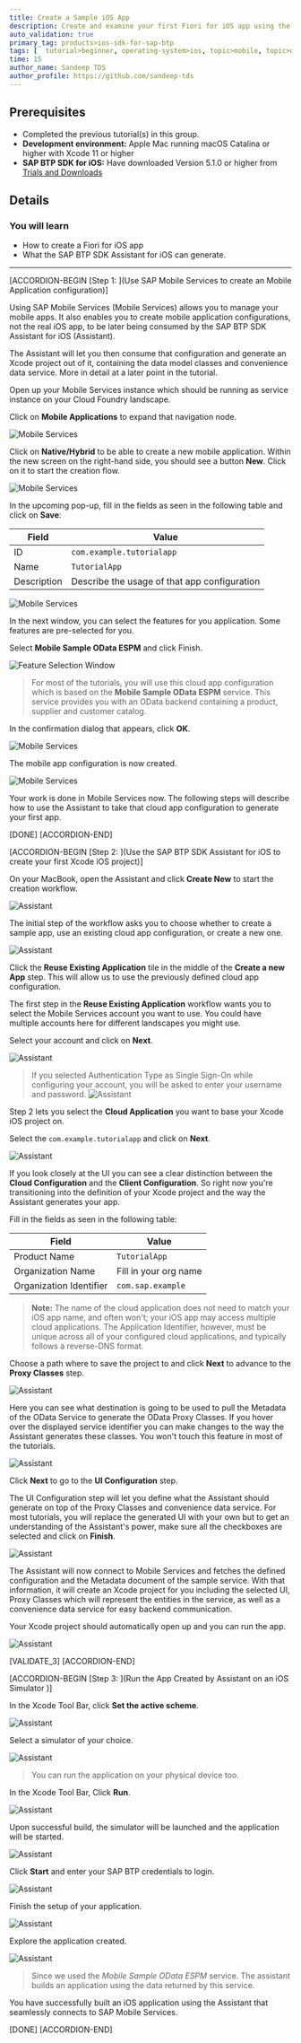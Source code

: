 ```yaml
---
title: Create a Sample iOS App
description: Create and examine your first Fiori for iOS app using the SAP BTP SDK Assistant for iOS connecting against a sample service.
auto_validation: true
primary_tag: products>ios-sdk-for-sap-btp
tags: [  tutorial>beginner, operating-system>ios, topic>mobile, topic>odata, products>sap-business-technology-platform, products>sap-mobile-services ]
time: 15
author_name: Sandeep TDS
author_profile: https://github.com/sandeep-tds
---
```


## Prerequisites  
- Completed the previous tutorial(s) in this group.
- **Development environment:** Apple Mac running macOS Catalina or higher with Xcode 11 or higher
- **SAP BTP SDK for iOS:** Have downloaded Version 5.1.0 or higher from [Trials and Downloads](https://developers.sap.com/trials-downloads.html?search=sdk%20for%20ios)  

## Details
### You will learn  
  - How to create a Fiori for iOS app
  - What the SAP BTP SDK Assistant for iOS can generate.

---

[ACCORDION-BEGIN [Step 1: ](Use SAP Mobile Services to create an Mobile Application configuration)]

Using SAP Mobile Services (Mobile Services) allows you to manage your mobile apps. It also enables you to create mobile application configurations, not the real iOS app, to be later being consumed by the SAP BTP SDK Assistant for iOS (Assistant).

The Assistant will let you then consume that configuration and generate an Xcode project out of it, containing the data model classes and convenience data service. More in detail at a later point in the tutorial.

Open up your Mobile Services instance which should be running as service instance on your Cloud Foundry landscape.

Click on **Mobile Applications** to expand that navigation node.

![Mobile Services](fiori-ios-scpms-create-sample-app-01.png)

Click on **Native/Hybrid** to be able to create a new mobile application. Within the new screen on the right-hand side, you should see a button **New**. Click on it to start the creation flow.

![Mobile Services](fiori-ios-scpms-create-sample-app-02.png)

In the upcoming pop-up, fill in the fields as seen in the following table and click on **Save**:

| Field        | Value           |
| ------------- | ------------- |
| ID      |  `com.example.tutorialapp`
| Name      | `TutorialApp`      |
| Description | Describe the usage of that app configuration |

![Mobile Services](fiori-ios-scpms-create-sample-app-03.png)

In the next window, you can select the features for you application. Some features are pre-selected for you.

Select **Mobile Sample OData ESPM** and click Finish.

![Feature Selection Window](fiori-ios-scpms-create-sample-app-04.png)

> For most of the tutorials, you will use this cloud app configuration which is based on the **Mobile Sample OData ESPM** service. This service provides you with an OData backend containing a product, supplier and customer catalog.

In the confirmation dialog that appears, click **OK**.

![Mobile Services](fiori-ios-scpms-create-sample-app-05.png)

The mobile app configuration is now created.

![Mobile Services](fiori-ios-scpms-create-sample-app-06.png)

Your work is done in Mobile Services now. The following steps will describe how to use the Assistant to take that cloud app configuration to generate your first app.

[DONE]
[ACCORDION-END]

[ACCORDION-BEGIN [Step 2: ](Use the SAP BTP SDK Assistant for iOS to create your first Xcode iOS project)]

On your MacBook, open the Assistant and click **Create New** to start the creation workflow.

![Assistant](fiori-ios-scpms-create-sample-app-07.png)

The initial step of the workflow asks you to choose whether to create a sample app, use an existing cloud app configuration, or create a new one.

![Assistant](fiori-ios-scpms-create-sample-app-08.png)

Click the **Reuse Existing Application** tile in the middle of the **Create a new App** step. This will allow us to use the previously defined cloud app configuration.

The first step in the **Reuse Existing Application** workflow wants you to select the Mobile Services account you want to use. You could have multiple accounts here for different landscapes you might use.

Select your account and click on **Next**.

![Assistant](fiori-ios-scpms-create-sample-app-09.png)

> If you selected Authentication Type as Single Sign-On while configuring your account, you will be asked to enter your username and password.
  ![Assistant](fiori-ios-scpms-create-sample-app-sso.png)

Step 2 lets you select the **Cloud Application** you want to base your Xcode iOS project on.

Select the `com.example.tutorialapp` and click on **Next**.

![Assistant](fiori-ios-scpms-create-sample-app-10.png)

If you look closely at the UI you can see a clear distinction between the **Cloud Configuration** and the **Client Configuration**. So right now you're transitioning into the definition of your Xcode project and the way the Assistant generates your app.

Fill in the fields as seen in the following table:

| Field        | Value           |
| ------------- | ------------- |
| Product Name      |  `TutorialApp`
| Organization Name      | Fill in your org name |
| Organization Identifier | `com.sap.example` |

> **Note:** The name of the cloud application does not need to match your iOS app name, and often won't; your iOS app may access multiple cloud applications. The Application Identifier, however, must be unique across all of your configured cloud applications, and typically follows a reverse-DNS format.

Choose a path where to save the project to and click **Next** to advance to the **Proxy Classes** step.

![Assistant](fiori-ios-scpms-create-sample-app-11.png)

Here you can see what destination is going to be used to pull the Metadata of the OData Service to generate the OData Proxy Classes. If you hover over the displayed service identifier you can make changes to the way the Assistant generates these classes. You won't touch this feature in most of the tutorials.

![Assistant](fiori-ios-scpms-create-sample-app-12.png)

Click **Next** to go to the **UI Configuration** step.

The UI Configuration step will let you define what the Assistant should generate on top of the Proxy Classes and convenience data service. For most tutorials, you will replace the generated UI with your own but to get an understanding of the Assistant's power, make sure all the checkboxes are selected and click on **Finish**.

![Assistant](fiori-ios-scpms-create-sample-app-13.png)

The Assistant will now connect to Mobile Services and fetches the defined configuration and the Metadata document of the sample service. With that information, it will create an Xcode project for you including the selected UI, Proxy Classes which will represent the entities in the service, as well as a convenience data service for easy backend communication.

Your Xcode project should automatically open up and you can run the app.

![Assistant](fiori-ios-scpms-create-sample-app-14.png)

[VALIDATE_3]
[ACCORDION-END]

[ACCORDION-BEGIN [Step 3: ](Run the App Created by Assistant on an iOS Simulator )]

In the Xcode Tool Bar, click **Set the active scheme**.

![Assistant](fiori-ios-scpms-create-sample-app-15.png)

Select a simulator of your choice.

![Assistant](fiori-ios-scpms-create-sample-app-16.png)

> You can run the application on your physical device too.

In the Xcode Tool Bar, Click **Run**.

![Assistant](fiori-ios-scpms-create-sample-app-17.png)

Upon successful build, the simulator will be launched and the application will be started.

![Assistant](fiori-ios-scpms-create-sample-app-18.png)

Click **Start** and enter your SAP BTP credentials to login.

![Assistant](fiori-ios-scpms-create-sample-app-19.gif)

Finish the setup of your application.

![Assistant](fiori-ios-scpms-create-sample-app-20.gif)

Explore the application created.

![Assistant](fiori-ios-scpms-create-sample-app-21.gif)

> Since we used the *Mobile Sample OData ESPM* service. The assistant builds an application using the data returned by this service.

You have successfully built an iOS application using the Assistant that seamlessly connects to SAP Mobile Services.

[DONE]
[ACCORDION-END]
